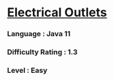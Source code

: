 # [Electrical Outlets](https://open.kattis.com/problems/electricaloutlets)

### Language : Java 11

### Difficulty Rating : 1.3

### Level : Easy
